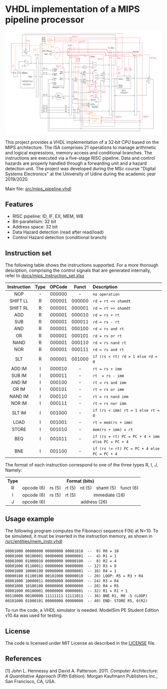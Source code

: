 # VHDL implementation of a MIPS pipeline processor

![MIPSOverview](./docs/mips_overview.png)

This project provides a VHDL implementation of a 32‑bit CPU based on the MIPS architecture. The ISA comprises 21 operations to manage arithmetic and logical expressions, memory access and conditional branches. The instructions are executed via a five-stage RISC pipeline. Data and control hazards are properly handled through a forwarding unit and a hazard detection unit. The project was developed during the MSc course "Digital Systems Electronics" at the University of Udine during the academic year 2019/2020.

Main file: [src/mips_pipeline.vhdl](src/mips_pipeline.vhdl)

## Features

* RISC pipeline: ID, IF, EX, MEM, WB
* Bit-parallelism: 32 bit
* Address space: 32 bit
* Data Hazard detection (read after read/load)
* Control Hazard detection (conditional branch)

## Instruction set

The following table shows the instructions supported. For a more thorough desciption, comprising the control signals that are generated internally, refer to [docs/mips_instruction_set.xlsx](./docs/mips_instruction_set.xlsx)

Instruction | Type | OPCode | Funct | Description
:-: | :-: | :-: | :-: | :--
NOP | - | 000000 | - | `no operation`
SHIFT LL | R | 000001 | 000000 | `rd = rt << shamdt`
SHIFT RL | R | 000001 | 000001 | `rd = rt >> shamdt`
ADD | R | 000001 | 000010 | `rd = rs + rt`
SUB | R | 000001 | 000011 | `rd = rs - rt`
AND	| R | 000001 | 000100 | `rd = rs and rt`
OR | R | 000001	| 000101 | `rd = rs or rt`
NAND | R | 000001 | 000110 | `rd = rs nand rt`
NOR | R | 000001 | 000111 | `rd = rs and rt`
SLT | R | 000001 | 001000 | `if (rs < rt) rd = 1 else rd = 0`
ADD IM | I | 000010 | - | `rt = rs + imm`
SUB IM | I | 000011	| - | `rt  = rs - imm`
AND IM | I | 000100 | - | `rt = rs and imm`
OR IM | I | 000101 | - | `rt = rs or imm`
NAND IM | I | 000110 | - | `rt = rs nand imm`
NOR IM | I | 000111	| - | `rt = rs nor imm`
SLT IM | I | 001000	| - | `if (rs < imm) rt = 1 else rt = 0`
LOAD | I | 001001 | - | `rt = mem(rs + imm)`
STORE | I | 001010 | - | `mem(rs + imm) = rt`
BEQ | I | 001011 | - | `if (rs = rt) PC = PC + 4 + imm else PC = PC + 4`
BNE | I | 001100 | - | `if (rs != rt) PC = PC + 4 else PC = PC + 4`

The format of each instruction correspond to one of the three types R, I, J. Namely:

<table>
  <tr>
    <th align="center">Type</th>
    <th align="center" colspan="6">Format (bits)</th>
  </tr>
  <tr>
    <td align="center">R</td>
    <td align="center">opcode (6)</td>
    <td align="center">rs (5)</td>
    <td align="center">rt (5)</td>
    <td align="center">rd (5)</td>
    <td align="center">shamt (5)</td>
    <td align="center">funct (6)</td>
  </tr>
  <tr>
    <td align="center">I</td>
    <td align="center">opcode (6)</td>
    <td align="center">rs (5)</td>
    <td align="center">rt (5)</td>
    <td align="center" colspan="3">immediate (16)</td>
  </tr>
  <tr>
    <td align="center">J</td>
    <td align="center">opcode (6)</td>
    <td align="center" colspan="5">address (26)</td>
  </tr>
</table>

## Usage example

The following program computes the Fibonacci sequence F(N) at N=10. To be simulated, it must be inserted in the instruction memory, as shown in [/src/entities/mem_instr.vhdl](./src/entities/mem_instr.vhdl)

````
00001000 00000000 00000000 00001010  --  0) R0 = 10
00001000 00100001 00000000 00000001  --  4) R1 = 1
00001000 01000010 00000000 00000100  --  8) R2 = 4
00001000 01100011 00000000 00000000  -- 12) R3 = 0
00001000 10000100 00000000 00000001  -- 16) R4 = 1
00000100 01100100 00101000 00000010  -- 20) LOOP: R5 = R3 + R4
00001000 10000011 00000000 00000000  -- 24) R3 = R4
00001000 10100100 00000000 00000000  -- 28) R4 = R5
00001000 00100001 00000000 00000001  -- 32) R1 = R1 + 1
00110000 00100000 11111111 11111011  -- 36) BNE R1, R0 -5 (LOOP)
00101000 01000101 00000000 00000000  -- 40) END: STORE R5, 0(R2)
````

To run the code, a VHDL simulator is needed. ModelSim PE Student Edition v10.4a was used for testing.

## License

The code is licensed under MIT License as described in the [LICENSE](./LICENSE) file.

## References

[1] John L. Hennessy and David A. Patterson. 2011. <i>Computer Architecture: A Quantitative Approach</i> (Fifth Edition). Morgan Kaufmann Publishers Inc., San Francisco, CA, USA.